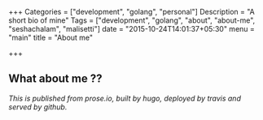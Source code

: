+++
Categories = ["development", "golang", "personal"]
Description = "A short bio of mine"
Tags = ["development", "golang", "about", "about-me", "seshachalam", "malisetti"]
date = "2015-10-24T14:01:37+05:30"
menu = "main"
title = "About me"

+++

## What about me ??

_This is published from prose.io, built by hugo, deployed by travis and served by github._
